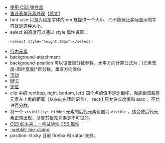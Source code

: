 * [使用 CSS 弹性盒](https://developer.mozilla.org/zh-CN/docs/CSS/Tutorials/Using_CSS_flexible_boxes)
* [重设表单元素外观](https://github.com/yibuyisheng/FE-knowledge/blob/master/css/List.of.Pseudo-Elements.to.Style.Form.Controls.md)【[原文](http://tjvantoll.com/2013/04/15/list-of-pseudo-elements-to-style-form-controls/)】
* font-size 只是为给定字体的 em 框提供一个大小，而不能保证实际显示的字符就是这种大小。
* select 的高度可以通过 style 属性设置：
  ```
  <select style="height:30px"></select>
  ```
* [行内元素](https://github.com/yibuyisheng/FE-knowledge/blob/master/css/inlineBox.md)
* background-attachment
* background-position 可以设置百分数参数，水平方向计算公式为：(元素宽度-图片宽度)*百分数，垂直方向类似
* [浮动](https://github.com/yibuyisheng/FE-knowledge/blob/master/css/float.md)
* [BFC](http://www.cnblogs.com/lhb25/p/inside-block-formatting-ontext.html)
* [定位](https://github.com/yibuyisheng/FE-knowledge/blob/master/css/position.md)
* clip 中的 rect(top, right, bottom, left) 四个点的值不是边偏移，而是距该裁剪元素左上角的距离（从左向右读的语言）。 rect() 只允许长度值和 auto ，不允许百分数。
* 将一个 `visibility: hidden` 元素的后代元素设置为 `visible` ，这会使后代元素正常出现，尽管其祖先元素是不可见的。
* [CSS 的未来：一些试验性 CSS 属性](http://www.qianduan.net/the-future-of-css-experimental-css-properties/)
* [-webkit-line-clamp](http://blog.csdn.net/kongjiea/article/details/40076363)
* position: sticky 目前 firefox 和 safari 支持。
